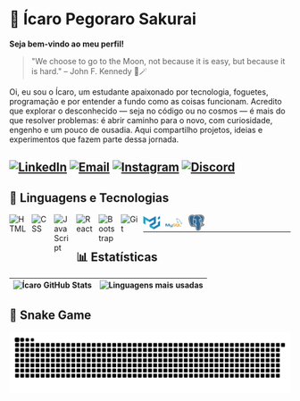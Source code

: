 # 🚀 Ícaro Pegoraro Sakurai
**Seja bem-vindo ao meu perfil!**
> "We choose to go to the Moon, not because it is easy, but because it is hard." – John F. Kennedy 🎩🪄

Oi, eu sou o Ícaro, um estudante apaixonado por tecnologia, foguetes, programação e por entender a fundo como as coisas funcionam. Acredito que explorar o desconhecido — seja no código ou no cosmos — é mais do que resolver problemas: é abrir caminho para o novo, com curiosidade, engenho e um pouco de ousadia. Aqui compartilho projetos, ideias e experimentos que fazem parte dessa jornada.

[![LinkedIn](https://img.shields.io/badge/-LinkedIn-0A66C2?style=for-the-badge&logo=linkedin&logoColor=white)](https://www.linkedin.com/in/icaro-pegoraro-sakurai-670726354/)
[![Email](https://img.shields.io/badge/-Email-D14836?style=for-the-badge&logo=gmail&logoColor=white)](mailto:icaropegsakurai@gmail.com)
[![Instagram](https://img.shields.io/badge/Instagram-E4405F?style=for-the-badge&logo=instagram&logoColor=white)](https://instagram.com/icaro_pegoraro7)
[![Discord](https://img.shields.io/badge/Discord-5865F2?style=for-the-badge&logo=discord&logoColor=white)]()
---
## 🤖 Linguagens e Tecnologias
<img align="left" alt="HTML" title="HTML" width="30px" style="padding-right: 10px;" src="https://cdn.jsdelivr.net/gh/devicons/devicon@latest/icons/html5/html5-original.svg" />
<img align="left" alt="CSS" title="CSS" width="30px" style="padding-right: 10px;" src="https://cdn.jsdelivr.net/gh/devicons/devicon@latest/icons/css3/css3-original.svg" />
<img align="left" alt="JavaScript" title="JavaScript" width="30px" style="padding-right: 10px;" src="https://cdn.jsdelivr.net/gh/devicons/devicon@latest/icons/javascript/javascript-original.svg" />
<!--<img align="left" alt="TypeScript" title="TypeScript" width="30px" style="padding-right: 10px;" src="https://cdn.jsdelivr.net/gh/devicons/devicon@latest/icons/typescript/typescript-original.svg" />-->
<img align="left" alt="React" title="React" width="30px" style="padding-right: 10px;" src="https://cdn.jsdelivr.net/gh/devicons/devicon@latest/icons/react/react-original.svg" />
<!--<img align="left" alt="Next.js" title="Next.js" width="30px" style="padding-right: 10px;" src="https://cdn.jsdelivr.net/gh/devicons/devicon@latest/icons/nextjs/nextjs-original.svg" />-->
<img align="left" alt="Bootstrap" title="Bootstrap" width="30px" style="padding-right: 10px;" src="https://cdn.jsdelivr.net/gh/devicons/devicon@latest/icons/bootstrap/bootstrap-original.svg" />
<!--<img align="left" alt="Tailwind" title="Tailwind" width="30px" style="padding-right: 10px;" src="https://cdn.jsdelivr.net/gh/devicons/devicon@latest/icons/tailwindcss/tailwindcss-original.svg" />-->
<!--<img align="left" alt="SASS" title="SASS" width="30px" style="padding-right: 10px;" src="https://cdn.jsdelivr.net/gh/devicons/devicon@latest/icons/sass/sass-original.svg" />-->
<img align="left" alt="Git" title="Git" width="30px" style="padding-right: 10px;" src="https://cdn.jsdelivr.net/gh/devicons/devicon@latest/icons/git/git-original.svg" />
<!--<img align="left" alt="Python" title="Python" width="30px" style="padding-right: 10px;" src="https://cdn.jsdelivr.net/gh/devicons/devicon@latest/icons/python/python-original.svg" />-->
<img align="left" alt="MUI" title="MUI" width=30px style="padding-right: 10px;" src="https://github.com/devicons/devicon/blob/v2.16.0/icons/materialui/materialui-original.svg" />
<img align="left" alt="MySQL" title="MySQL" width=30px style="padding-right: 10px;" src="https://github.com/devicons/devicon/blob/v2.16.0/icons/mysql/mysql-original-wordmark.svg" />
<img align="left" alt="PostgreSQL" title="PostgreSQL" width=30px style="padding-right: 10px;" src="https://github.com/devicons/devicon/blob/master/icons/postgresql/postgresql-original.svg" />

    
<br/>

---
## 📊 Estatísticas
| ![Ícaro GitHub Stats](https://github-readme-stats.vercel.app/api?username=icaropegoraro&show_icons=true&theme=tokyonight&include_all_commits=true&locale=pt-br) | ![Linguagens mais usadas](https://github-readme-stats.vercel.app/api/top-langs/?username=icaropegoraro&theme=tokyonight&layout=compact&custom_title=Tecnologias&langs_count=9) |
| --- | --- |


## 🐍 Snake Game
![snake gif](https://github.com/icaropegoraro/icaropegoraro/blob/output/github-contribution-grid-snake-dark.svg)


